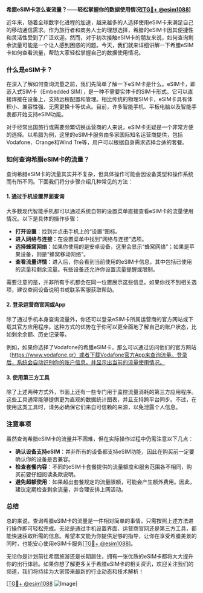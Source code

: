 **希腊eSIM卡怎么查流量？——轻松掌握你的数据使用情况[[TG💪+ @esim1088](https://t.me/s/esim1088)]**

近年来，随着全球数字化进程的加速，越来越多的人选择使用eSIM卡来满足自己的移动通信需求。作为旅行者和商务人士的理想选择，希腊的eSIM卡因其便捷性和灵活性受到了广泛欢迎。然而，对于初次接触eSIM卡的朋友来说，如何查询剩余流量可能是一个让人感到困惑的问题。今天，我们就来详细讲解一下希腊eSIM卡如何查看流量，帮助大家轻松掌握自己的数据使用情况。

### 什么是eSIM卡？

在深入了解如何查询流量之前，我们先简单了解一下eSIM卡是什么。eSIM卡，即嵌入式SIM卡（Embedded SIM），是一种不需要实体卡的SIM卡形式。它可以直接焊接在设备上，支持远程配置和管理。相比传统的物理SIM卡，eSIM卡具有体积小、兼容性强、无需更换卡等优点。目前，许多智能手机、平板电脑以及智能手表都开始支持eSIM功能。

对于经常出国旅行或需要频繁切换运营商的人来说，eSIM卡无疑是一个非常方便的选择。以希腊为例，这里的eSIM卡服务由多家国际知名运营商提供，包括Vodafone、Orange和Wind Tre等，用户可以根据自身需求选择合适的套餐。

### 如何查询希腊eSIM卡的流量？

查询希腊eSIM卡的流量其实并不复杂，但具体操作可能会因设备类型和操作系统而有所不同。下面我们将分步骤介绍几种常见的方法：

#### 1. 通过手机设置界面查询

大多数现代智能手机都可以通过系统自带的设置菜单直接查看eSIM卡的流量使用情况。以下是具体的操作步骤：

- **打开设置**：找到并点击手机上的“设置”图标。
- **进入网络与连接**：在设置菜单中找到“网络与连接”选项。
- **选择蜂窝网络**：如果你使用的是安卓设备，这里会显示“蜂窝网络”；如果是苹果设备，则是“蜂窝移动网络”。
- **查看流量详情**：进入后，你会看到当前使用的eSIM卡信息，其中包括已使用的流量和剩余流量。有些设备还允许你设置流量提醒或限制。

需要注意的是，并非所有手机都会在同一位置展示这些信息。如果你找不到相关选项，建议查阅设备说明书或联系客服获取帮助。

#### 2. 登录运营商官网或App

除了通过手机本身查询流量外，你还可以登录eSIM卡所属运营商的官方网站或下载其官方应用程序。这种方式的优势在于你可以更全面地了解自己的账户状态，比如剩余余额、历史记录等。

例如，如果你选择了Vodafone的希腊eSIM卡，那么可以通过访问他们的官方网站（https://www.vodafone.gr）或者下载Vodafone官方App来查询流量。登录后，系统会自动识别你的账户信息，并显示出当前的流量使用情况。

#### 3. 使用第三方工具

除了上述两种方式外，市面上还有一些专门用于监控流量消耗的第三方应用程序。这些工具通常能够提供更为直观的数据统计图表，并且支持跨平台同步。不过，在使用这类工具时，请务必确保它们来自可信赖的来源，以免泄露个人信息。

### 注意事项

虽然查询希腊eSIM卡的流量并不困难，但在实际操作过程中仍需注意以下几点：

- **确认设备支持eSIM**：并非所有的设备都支持eSIM功能，因此在购买前一定要确认你的设备是否兼容。
- **检查套餐内容**：不同的eSIM卡套餐提供的流量额度和服务范围各不相同，购买前要仔细阅读条款说明。
- **避免超额使用**：如果超出套餐规定的流量限额，可能会产生额外费用。因此，建议定期检查剩余流量，并合理安排上网活动。

### 总结

总的来说，查询希腊eSIM卡的流量是一件相对简单的事情，只需按照上述方法进行操作即可轻松完成。无论是通过手机设置界面、运营商官网还是第三方工具，都能快速获取所需的信息。希望本文能为你提供足够的指导，让你在享受希腊美景的同时，也能安心使用eSIM卡服务[[TG💪+ @esim1088](https://t.me/s/esim1088)]。

无论你是计划前往希腊旅游还是长期居住，拥有一张优质的eSIM卡都将大大提升你的出行体验。如果你想了解更多关于希腊eSIM卡的相关资讯，欢迎关注我们的频道，我们将持续为大家带来最新的行业动态和技术解析！

[[TG💪+ @esim1088](https://t.me/s/esim1088) ![Image](https://i.postimg.cc/4NQfJmqS/Snipaste-2025-05-13-00-14-12.png)]